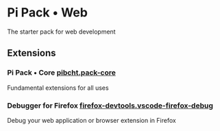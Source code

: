 # Pi Pack • Web

The starter pack for web development

## Extensions

### Pi Pack • Core [pibcht.pack-core](https://marketplace.visualstudio.com/items?itemName=pibcht.pack-core)

Fundamental extensions for all uses

### Debugger for Firefox [firefox-devtools.vscode-firefox-debug](https://marketplace.visualstudio.com/items?itemName=firefox-devtools.vscode-firefox-debug)

Debug your web application or browser extension in Firefox
